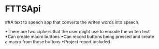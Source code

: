 # FTTSApi

##A text to speech app that converts the writen words into speech. 


*There are two ciphers that the user might use to encode the writen text
*Can create macro buttons 
*Can record buttons being pressed and create a macro from those buttons
*Project report included
